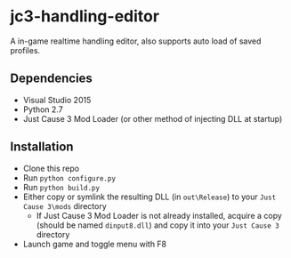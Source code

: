 # jc3-handling-editor
A in-game realtime handling editor, also supports auto load of saved profiles.

## Dependencies
* Visual Studio 2015
* Python 2.7
* Just Cause 3 Mod Loader (or other method of injecting DLL at startup)

## Installation
* Clone this repo
* Run `python configure.py`
* Run `python build.py`
* Either copy or symlink the resulting DLL (in `out\Release`) to your `Just Cause 3\mods` directory
	* If Just Cause 3 Mod Loader is not already installed, acquire a copy (should be named `dinput8.dll`) and copy it into your `Just Cause 3` directory
* Launch game and toggle menu with F8